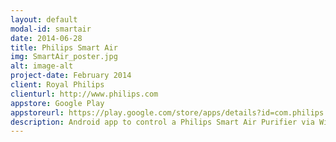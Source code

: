 ```yaml
---
layout: default
modal-id: smartair
date: 2014-06-28
title: Philips Smart Air
img: SmartAir_poster.jpg
alt: image-alt
project-date: February 2014
client: Royal Philips
clienturl: http://www.philips.com
appstore: Google Play
appstoreurl: https://play.google.com/store/apps/details?id=com.philips.cl.di.dev.pa
description: Android app to control a Philips Smart Air Purifier via Wi-Fi or Philips backend.
---
```

